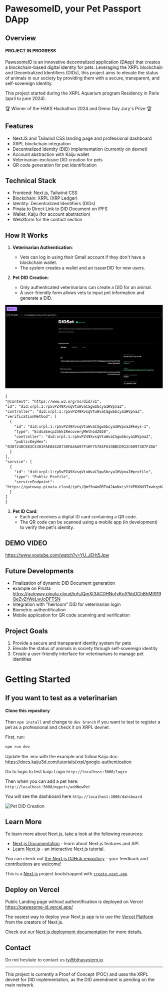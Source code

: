 # PawesomeID, your Pet Passport DApp

## Overview
#### PROJECT IN PROGRESS

PawesomeID is an innovative decentralized application (DApp) that creates a blockchain-based digital identity for pets. Leveraging the XRPL blockchain and Decentralized Identifiers (DIDs), this project aims to elevate the status of animals in our society by providing them with a secure, transparent, and self-sovereign identity.

This project started during the XRPL Aquarium program Residency in Paris (april to june 2024).

🏆 Winner of the HAKS Hackathon 2024 and Demo Day Jury's Prize 🏆 



## Features

- NextJS and Tailwind CSS landing page and professional dashboard
- XRPL blockchain integration
- Decentralized Identity (DID) implementation (currently on devnet)
- Account abstraction with Kaiju wallet
- Veterinarian-exclusive DID creation for pets
- QR code generation for pet identification

## Technical Stack

- Frontend: Next.js, Tailwind CSS
- Blockchain: XRPL (XRP Ledger)
- Identity: Decentralized Identifiers (DIDs)
- Pinata to Direct Link to DID Document on IPFS
- Wallet: Kaiju (for account abstraction)
- Web3form for the contact section

## How It Works

1. **Veterinarian Authentication**: 
   - Vets can log in using their Gmail account if they don't have a blockchain wallet.
   - The system creates a wallet and an issuerDID for new users.

2. **Pet DID Creation**:
   - Only authenticated veterinarians can create a DID for an animal.
   - A user-friendly form allows vets to input pet information and generate a DID.
  
  ![Pet DID Creation](public/images/didset300524.png)

  ```
  {
  "@context": "https://www.w3.org/ns/did/v1",
  "id": "did:xrpl:1:rp5vPZ49XvsqVtuWvaCSgwSbcya1HVpnaZ",
  "controller": "did:xrpl:1:rp5vPZ49XvsqVtuWvaCSgwSbcya1HVpnaZ",
  "verificationMethod": [
    {
      "id": "did:xrpl:1:rp5vPZ49XvsqVtuWvaCSgwSbcya1HVpnaZ#keys-1",
      "type": "EcdsaSecp256k1RecoveryMethod2020",
      "controller": "did:xrpl:1:rp5vPZ49XvsqVtuWvaCSgwSbcya1HVpnaZ",
      "publicKeyHex": "0307248CE83C5301FAE84428730FA46A97F10F75784F633BBCD912C60973D7F2DA"
    }
  ],
  "service": [
    {
      "id": "did:xrpl:1:rp5vPZ49XvsqVtuWvaCSgwSbcya1HVpnaZ#profile",
      "type": "Public Profile",
      "serviceEndpoint": "https://gateway.pinata.cloud/ipfs/Qmf9o4oDRTnA2AoNxLsYtXPRXNU3TxwhzpbZH5HWbdjLZa"
    }
  ]
}
```

3. **Pet ID Card**:
   - Each pet receives a digital ID card containing a QR code.
   - The QR code can be scanned using a mobile app (in development) to verify the pet's identity.

## DEMO VIDEO

https://www.youtube.com/watch?v=YU_JEHt5Jpw

## Future Developments

- Finalization of dynamic DID Document generation
- example on Pinata https://gateway.pinata.cloud/ipfs/QmXt3ACDHNofyKnfPkbDChBhMf919QeZvZrWeLwJoDFTSN
- Integration with "heirloom" DID for veterinarian login
- Biometric authentification
- Mobile application for QR code scanning and verification

## Project Goals

1. Provide a secure and transparent identity system for pets
2. Elevate the status of animals in society through self-sovereign identity
3. Create a user-friendly interface for veterinarians to manage pet identities

# Getting Started

## If you want to test as a veterinarian
#### Clone this repository
Then
```npm install```
and change to ```dev branch``` if you want to test to register a pet as a professional and check it on XRPL devnet.

First, run:

```bash
npm run dev
```

Update the .env with the example
and follow Kaiju doc: https://docs.kaiju3d.com/tutorials/xrpl/google-authentication

Go to login to test kaiju Login
```http://localhost:3000/login```

Then when you can add a pet here:
```http://localhost:3000/mypets/addNewPet```

You will see the dashboard here
```http://localhost:3000/dahsboard```

![Pet DID Creation](public/images/dashboardveto.png)







## Learn More

To learn more about Next.js, take a look at the following resources:

- [Next.js Documentation](https://nextjs.org/docs) - learn about Next.js features and API.
- [Learn Next.js](https://nextjs.org/learn) - an interactive Next.js tutorial.

You can check out [the Next.js GitHub repository](https://github.com/vercel/next.js/) - your feedback and contributions are welcome!


This is a [Next.js](https://nextjs.org/) project bootstrapped with [`create-next-app`](https://github.com/vercel/next.js/tree/canary/packages/create-next-app).

## Deploy on Vercel

Public Landing page without authentification is deployed on Vercel
https://pawesome-id.vercel.app/

The easiest way to deploy your Next.js app is to use the [Vercel Platform](https://vercel.com/new?utm_medium=default-template&filter=next.js&utm_source=create-next-app&utm_campaign=create-next-app-readme) from the creators of Next.js.

Check out our [Next.js deployment documentation](https://nextjs.org/docs/deployment) for more details.


## Contact

Do not hesitate to contact us
ty@bthasystem.io

---

This project is currently a Proof of Concept (POC) and uses the XRPL devnet for DID implementation, as the DID amendment is pending on the main network.